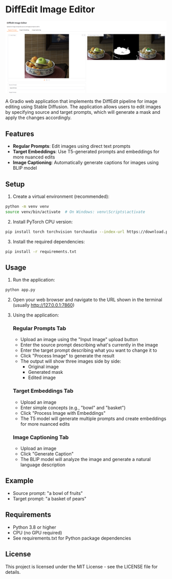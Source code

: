 # DiffEdit Image Editor

![DiffEdit Demo](thumbnail.png)

A Gradio web application that implements the DiffEdit pipeline for image editing using Stable Diffusion. The application allows users to edit images by specifying source and target prompts, which will generate a mask and apply the changes accordingly.

## Features

- **Regular Prompts**: Edit images using direct text prompts
- **Target Embeddings**: Use T5-generated prompts and embeddings for more nuanced edits
- **Image Captioning**: Automatically generate captions for images using BLIP model

## Setup

1. Create a virtual environment (recommended):
```bash
python -m venv venv
source venv/bin/activate  # On Windows: venv\Scripts\activate
```

2. Install PyTorch CPU version:
```bash
pip install torch torchvision torchaudio --index-url https://download.pytorch.org/whl/cpu
```

3. Install the required dependencies:
```bash
pip install -r requirements.txt
```

## Usage

1. Run the application:
```bash
python app.py
```

2. Open your web browser and navigate to the URL shown in the terminal (usually http://127.0.0.1:7860)

3. Using the application:

   ### Regular Prompts Tab
   - Upload an image using the "Input Image" upload button
   - Enter the source prompt describing what's currently in the image
   - Enter the target prompt describing what you want to change it to
   - Click "Process Image" to generate the result
   - The output will show three images side by side:
     - Original image
     - Generated mask
     - Edited image

   ### Target Embeddings Tab
   - Upload an image
   - Enter simple concepts (e.g., "bowl" and "basket")
   - Click "Process Image with Embeddings"
   - The T5 model will generate multiple prompts and create embeddings for more nuanced edits

   ### Image Captioning Tab
   - Upload an image
   - Click "Generate Caption"
   - The BLIP model will analyze the image and generate a natural language description

## Example

- Source prompt: "a bowl of fruits"
- Target prompt: "a basket of pears"

## Requirements

- Python 3.8 or higher
- CPU (no GPU required)
- See requirements.txt for Python package dependencies

## License

This project is licensed under the MIT License - see the LICENSE file for details. 